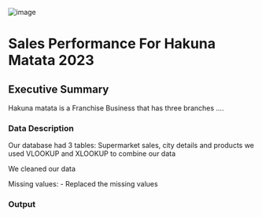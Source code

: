 ![image](https://github.com/user-attachments/assets/121c152e-d1b6-466b-a283-83601fd33af0)

# Sales Performance For Hakuna Matata 2023

## Executive Summary

Hakuna matata is a Franchise Business that has three branches ....


### Data Description

Our database had 3 tables: Supermarket sales, city details and products we used VLOOKUP and XLOOKUP to combine our data

We cleaned our data

Missing values: - Replaced the missing values

### Output
